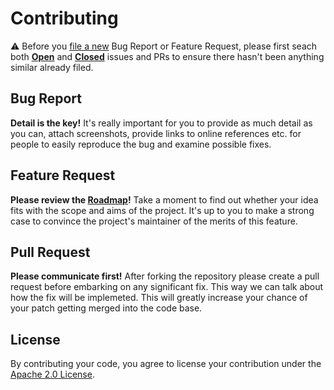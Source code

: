 # Contributing

:warning: Before you [file a new](https://github.com/FanrayMedia/Fanray/issues/new/choose) Bug Report or Feature Request, please first seach both **[Open](https://github.com/FanrayMedia/Fanray/issues)** and **[Closed](https://github.com/FanrayMedia/Fanray/issues?q=is%3Aissue+is%3Aclosed)** issues and PRs to ensure there hasn't been anything similar already filed.

## Bug Report

**Detail is the key!** It's really important for you to provide as much detail as you can, attach screenshots, provide links to online references etc. for people to easily reproduce the bug and examine possible fixes.

## Feature Request

**Please review the [Roadmap](https://github.com/FanrayMedia/Fanray/wiki/Roadmap)!** Take a moment to find out whether your idea fits with the scope and aims of the project. It's up to you to make a strong case to convince the project's maintainer of the merits of this feature.

## Pull Request

**Please communicate first!** After forking the repository please create a pull request before embarking on any significant fix. This way we can talk about how the fix will be implemeted. This will greatly increase your chance of your patch getting merged into the code base.

## License

By contributing your code, you agree to license your contribution under the [Apache 2.0 License](LICENSE).